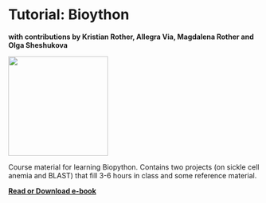  
<h1>Tutorial: Bioython</h1>

<p><b>with contributions by Kristian Rother, Allegra Via, Magdalena Rother and Olga Sheshukova</b></p>

<div class="media"><a href="https://www.gitbook.com/book/krother/biopython-tutorial/details"><img class="media-object pull-left" alt="" src="images/icon_biopython.png" style="padding-right:40px;" width="200"></a><p align="justify">Course material for learning Biopython. Contains two projects (on sickle cell anemia and BLAST) that fill 3-6 hours in class and some reference material.</p>

<b><a href="https://www.gitbook.com/book/krother/biopython-tutorial/details">Read or Download e-book</a></b><br><br></div>
